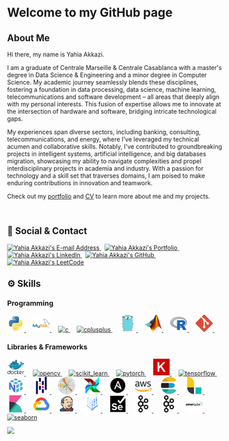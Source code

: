 <!--
<div align="center">
  <img src="https://raw.githubusercontent.com///main/gifs/Aras_Gungore.gif" alt="Aras Gungore" width="433" height="74" />
</div>
-->

# Welcome to my GitHub page



## About Me

Hi there, my name is Yahia Akkazi.

I am a graduate of Centrale Marseille & Centrale Casablanca with a master's degree in Data Science & Engineering and a minor degree in Computer Science. My academic journey seamlessly blends these disciplines, fostering a foundation in data processing, data science, machine learning, telecommunications and software development – all areas that deeply align with my personal interests. This fusion of expertise allows me to innovate at the intersection of hardware and software, bridging intricate technological gaps.

My experiences span diverse sectors, including banking, consulting, telecommunications, and energy, where I've leveraged my technical acumen and collaborative skills. Notably, I've contributed to groundbreaking projects in intelligent systems, artificial intelligence, and big databases migration, showcasing my ability to navigate complexities and propel interdisciplinary projects in academia and industry. With a passion for technology and a skill set that traverses domains, I am poised to make enduring contributions in innovation and teamwork.

Check out my [portfolio](http://akkazi-portfolio.ddnsgeek.com:3000/) and [CV](https://drive.google.com/file/d/1e97RX11ptvV2t2IWUlLMcUm-Kc9mco05/view) to learn more about me and my projects.

<!-- [![Pinned Repository](https://github-readme-stats.vercel.app/api/pin/?username=yahiaakkazi&repo=de-reddit-salary-analysis)](https://github.com/yahiaakkazi/de-reddit-salary-analysis) -->
&nbsp; &nbsp;





## 📇 Social & Contact

<div align="left">
  <a href="mailto:yahyaakkazi@gmail.com" target="_blank" rel="noreferrer"> <img alt="Yahia Akkazi's E-mail Address" src="https://img.shields.io/badge/E&#8209;mail-D14836?style=for-the-badge&logo=gmail&logoColor=white" /> </a>
  &nbsp;
  <a href="http://akkazi-portfolio.ddnsgeek.com:3000/" target="_blank" rel="noreferrer"> <img alt="Yahia Akkazi's Portfolio" src="https://img.shields.io/badge/Portfolio-08203A?style=for-the-badge&logo=About.me&logoColor=white" /> </a>
  &nbsp;
  <a href="https://www.linkedin.com/in/yahia-akkazi/" target="_blank" rel="noreferrer"> <img alt="Yahia Akkazi's LinkedIn" src="https://img.shields.io/badge/LinkedIn-0077B5?style=for-the-badge&logo=linkedin&logoColor=white" /> </a>
  &nbsp;
  <a href="https://github.com/yahiaakkazi/" target="_blank" rel="noreferrer"> <img alt="Yahia Akkazi's GitHub" src="https://img.shields.io/badge/GitHub-100000?style=for-the-badge&logo=github&logoColor=white" /> </a>
  &nbsp;
  <a href="https://leetcode.com/yahyaakkazi/" target="_blank" rel="noreferrer"> <img alt="Yahia Akkazi's LeetCode" src="https://img.shields.io/badge/LeetCode-FFA116?style=for-the-badge&logo=LeetCode&logoColor=black" /> </a>
</div>




## ⚙ Skills


### Programming

<div align="left">
  <a href="https://www.python.org" target="_blank" rel="noreferrer"> <img src="https://raw.githubusercontent.com/devicons/devicon/master/icons/python/python-original.svg" alt="python" width="40" height="40" /> </a>
  &nbsp; &nbsp;
  <a href="https://www.mysql.com" target="_blank" rel="noreferrer"> <img src="https://raw.githubusercontent.com/devicons/devicon/master/icons/mysql/mysql-original-wordmark.svg" alt="mysql" width="40" height="40" /> </a>
  &nbsp; &nbsp;
  <a href="https://www.cprogramming.com" target="_blank" rel="noreferrer"> <img src="https://upload.wikimedia.org/wikipedia/commons/1/18/C_Programming_Language.svg" alt="c" width="40" height="40" /> </a>
  &nbsp; &nbsp;
  <a href="https://www.cplusplus.com" target="_blank" rel="noreferrer"> <img src="https://upload.wikimedia.org/wikipedia/commons/1/18/ISO_C%2B%2B_Logo.svg" alt="cplusplus" width="40" height="40" /> </a>
  &nbsp; &nbsp;
  <a href="https://golang.org" target="_blank" rel="noreferrer"> <img src="https://raw.githubusercontent.com/devicons/devicon/master/icons/go/go-original.svg" alt="go" width="40" height="40"/> </a>
  &nbsp; &nbsp;
  <a href="https://www.mathworks.com" target="_blank" rel="noreferrer"> <img src="https://raw.githubusercontent.com/yahiaakkazi/yahiaakkazi/main/icons/matlab.svg" alt="matlab" width="40" height="40" /> </a>
  &nbsp; &nbsp;
  <a href="https://www.r-project.org" target="_blank" rel="noreferrer"> <img src="https://raw.githubusercontent.com/devicons/devicon/master/icons/r/r-original.svg" alt="r" width="40" height="40" /> </a>
  &nbsp; &nbsp;
  <a href="https://git-scm.com" target="_blank" rel="noreferrer"> <img src="https://raw.githubusercontent.com/yahiaakkazi/yahiaakkazi/main/icons/git.svg" alt="git" width="40" height="40" /> </a>
  &nbsp; &nbsp;
</div>



### Libraries & Frameworks

<div align="left">
  <a href="https://www.docker.com" target="_blank" rel="noreferrer"> <img src="https://raw.githubusercontent.com/devicons/devicon/master/icons/docker/docker-original-wordmark.svg" alt="docker" width="40" height="40" /> </a>
  &nbsp; &nbsp;
  <a href="https://opencv.org" target="_blank" rel="noreferrer"> <img src="https://www.vectorlogo.zone/logos/opencv/opencv-icon.svg" alt="opencv" width="40" height="40" /> </a>
  &nbsp; &nbsp;
  <a href="https://scikit-learn.org" target="_blank" rel="noreferrer"> <img src="https://upload.wikimedia.org/wikipedia/commons/0/05/Scikit_learn_logo_small.svg" alt="scikit_learn" width="40" height="40" /> </a>
  &nbsp; &nbsp;
  <a href="https://pytorch.org" target="_blank" rel="noreferrer"> <img src="https://www.vectorlogo.zone/logos/pytorch/pytorch-icon.svg" alt="pytorch" width="40" height="40" /> </a>
  &nbsp; &nbsp;
  <a href="https://keras.io" target="_blank" rel="noreferrer"> <img src="https://raw.githubusercontent.com/yahiaakkazi/yahiaakkazi/main/icons/keras.svg" alt="keras" width="40" height="40" /> </a>
  &nbsp; &nbsp;
  <a href="https://www.tensorflow.org" target="_blank" rel="noreferrer"> <img src="https://www.vectorlogo.zone/logos/tensorflow/tensorflow-icon.svg" alt="tensorflow" width="40" height="40" /> </a>
  &nbsp; &nbsp;
  <a href="https://numpy.org" target="_blank" rel="noreferrer"> <img src="https://raw.githubusercontent.com/yahiaakkazi/yahiaakkazi/main/icons/numpy.svg" alt="numpy" width="40" height="40" /> </a>
  &nbsp; &nbsp;
  <a href="https://pandas.pydata.org" target="_blank" rel="noreferrer"> <img src="https://raw.githubusercontent.com/devicons/devicon/master/icons/pandas/pandas-original.svg" alt="pandas" width="40" height="40" /> </a>
  &nbsp; &nbsp;
  <a href="https://matplotlib.org" target="_blank" rel="noreferrer"> <img src="https://raw.githubusercontent.com/yahiaakkazi/yahiaakkazi/main/icons/matplotlib.svg" alt="matplotlib" width="40" height="40" /> </a>
  &nbsp; &nbsp;
  <a href="https://airflow.apache.org/" target="_blank" rel="noreferrer"> <img src="https://raw.githubusercontent.com/yahiaakkazi/yahiaakkazi/main/icons/airflow-svgrepo-com.svg" alt="airflow" width="40" height="40" /> </a>
  &nbsp; &nbsp;
  <a href="https://www.ansible.com/" target="_blank" rel="noreferrer"> <img src="https://raw.githubusercontent.com/yahiaakkazi/yahiaakkazi/main/icons/ansible-1.svg" alt="ansible" width="40" height="40" /> </a>
  &nbsp; &nbsp;
  <a href="https://aws.amazon.com/fr/" target="_blank" rel="noreferrer"> <img src="https://raw.githubusercontent.com/yahiaakkazi/yahiaakkazi/main/icons/aws-svgrepo-com.svg" alt="aws" width="40" height="40" /> </a>
  &nbsp; &nbsp;
  <a href="https://www.elastic.co/fr/elasticsearch" target="_blank" rel="noreferrer"> <img src="https://raw.githubusercontent.com/yahiaakkazi/yahiaakkazi/main/icons/elasticsearch-svgrepo-com.svg" alt="elasticsearch" width="40" height="40" /> </a>
  &nbsp; &nbsp;
  <a href="https://www.elastic.co/fr/logstash" target="_blank" rel="noreferrer"> <img src="https://raw.githubusercontent.com/yahiaakkazi/yahiaakkazi/main/icons/logstash-svgrepo-com.svg" alt="logstash" width="40" height="40" /> </a>
  &nbsp; &nbsp;
  <a href="https://www.elastic.co/fr/kibana" target="_blank" rel="noreferrer"> <img src="https://raw.githubusercontent.com/yahiaakkazi/yahiaakkazi/main/icons/kibana-svgrepo-com.svg" alt="kibana" width="40" height="40" /> </a>
  &nbsp; &nbsp;
  <a href="https://cloud.google.com/?hl=fr" target="_blank" rel="noreferrer"> <img src="https://raw.githubusercontent.com/yahiaakkazi/yahiaakkazi/main/icons/gcp-svgrepo-com.svg" alt="gcp" width="40" height="40" /> </a>
  &nbsp; &nbsp;
  <a href="https://www.jenkins.io/" target="_blank" rel="noreferrer"> <img src="https://raw.githubusercontent.com/yahiaakkazi/yahiaakkazi/main/icons/jenkins-svgrepo-com.svg" alt="jenkins" width="40" height="40" /> </a>
  &nbsp; &nbsp;
  <a href="https://cloud.google.com/vertex-ai?hl=fr" target="_blank" rel="noreferrer"> <img src="https://raw.githubusercontent.com/yahiaakkazi/yahiaakkazi/main/icons/vertexai-svgrepo-com.svg" alt="vertex-ai" width="40" height="40" /> </a>
  &nbsp; &nbsp;
  <a href="https://www.selenium.dev/" target="_blank" rel="noreferrer"> <img src="https://raw.githubusercontent.com/yahiaakkazi/yahiaakkazi/main/icons/selenium-svgrepo-com.svg" alt="selenium" width="40" height="40" /> </a>
  &nbsp; &nbsp;
  <a href="https://kafka.apache.org/" target="_blank" rel="noreferrer"> <img src="https://raw.githubusercontent.com/yahiaakkazi/yahiaakkazi/main/icons/kafka-icon-svgrepo-com.svg" alt="kafka" width="40" height="40" /> </a>
  &nbsp; &nbsp;
  <a href="https://nifi.apache.org/" target="_blank" rel="noreferrer"> <img src="https://raw.githubusercontent.com/yahiaakkazi/yahiaakkazi/main/icons/kafka-icon-svgrepo-com.svg" alt="nifi" width="40" height="40" /> </a>
  &nbsp; &nbsp;
  <a href="https://www.sonarsource.com/products/sonarqube/" target="_blank" rel="noreferrer"> <img src="https://raw.githubusercontent.com/yahiaakkazi/yahiaakkazi/main/icons/sonarqube-svgrepo-com.svg" alt="sonarqube" width="40" height="40" /> </a>
  &nbsp; &nbsp;
  <a href="https://seaborn.pydata.org" target="_blank" rel="noreferrer"> <img src="https://seaborn.pydata.org/_images/logo-mark-lightbg.svg" alt="seaborn" width="40" height="40" /> </a>



![](https://hit.yhype.me/github/profile?user_id=83475215)
</div>







<!-- ## 📊 GitHub Stats

<table>
  <tr>
    <td>
      <a href="https://github.com/anuraghazra/github-readme-stats"> <img src="https://github-readme-stats-.vercel.app/api?username=&hide_border=true&show_icons=true&count_private=true" alt="Aras Güngöre's GitHub Stats" /> </a>
    </td>
    <td>
      <a href="https://github.com/anuraghazra/github-readme-stats"> <img src="https://github-readme-stats-.vercel.app/api/top-langs/?username=&hide_border=true&langs_count=8&layout=compact&count_private=true" alt="Top Languages" /> </a>
    </td>
  </tr>
  <tr>
    <td colspan=2 align="center">
      <a href="https://git.io/streak-stats"> <img src="http://github-readme-streak-stats.herokuapp.com?user=&hide_border=true&background=f6f8fa&currStreakLabel=000000&date_format=j%20M%5B%20Y%5D" alt="Aras Güngöre's GitHub Readme Streak Stats" /> </a>
    </td>
  </tr>
</table> -->

<!--
<table>
  <tr>
    <td colspan=2 align="center">
      <a href="https://github.com/vn7n24fzkq/github-profile-summary-cards"> <img src="http://github-profile-summary-cards.vercel.app/api/cards/profile-details?username=&theme=default" alt="Aras Güngöre's Profile Details" /> </a>
    </td>
  </tr>
  <tr>
    <td>
      <a href="https://github.com/vn7n24fzkq/github-profile-summary-cards"> <img src="http://github-profile-summary-cards.vercel.app/api/cards/repos-per-language?username=&theme=default" alt="Top Languages by Repo" /> </a>
    </td>
    <td>
      <a href="https://github.com/vn7n24fzkq/github-profile-summary-cards"> <img src="http://github-profile-summary-cards.vercel.app/api/cards/most-commit-language?username=&theme=default" alt="Top Languages by Commit" /> </a>
    </td>
  </tr>
  <tr>
    <td>
      <a href="https://github.com/vn7n24fzkq/github-profile-summary-cards"> <img src="http://github-profile-summary-cards.vercel.app/api/cards/stats?username=&theme=default" alt="Stats" /> </a>
    </td>
    <td>
      <a href="https://github.com/vn7n24fzkq/github-profile-summary-cards"> <img src="http://github-profile-summary-cards.vercel.app/api/cards/productive-time?username=&theme=default&utcOffset=8" alt="Commits" /> </a>
    </td>
  </tr>
</table>
-->

<!-- [![Trophies](https://github-profile-trophy-.vercel.app/?username=&no-frame=true&no-bg=true&theme=juicyfresh&column=8&margin-w=5&margin-h=5&rank=-?)](https://github.com/ryo-ma/github-profile-trophy) -->



<!--
## 📚 Repositories

[![Pinned Repository](https://github-readme-stats.vercel.app/api/pin/?username=&repo=console-games)](https://github.com//console-games)
&nbsp; &nbsp;
[![Pinned Repository](https://github-readme-stats.vercel.app/api/pin/?username=&repo=BERT-base-Turkish-QA)](https://github.com//BERT-base-Turkish-QA)
&nbsp; &nbsp;
[![Pinned Repository](https://github-readme-stats.vercel.app/api/pin/?username=&repo=LittleLemon)](https://github.com//LittleLemon)
&nbsp; &nbsp;
[![Pinned Repository](https://github-readme-stats.vercel.app/api/pin/?username=&repo=autocorrect)](https://github.com//autocorrect)
-->


<!--
## 🐍 Contribution Graph

![Snake Game](https://github.com///blob/output/github-snake.gif)
-->
